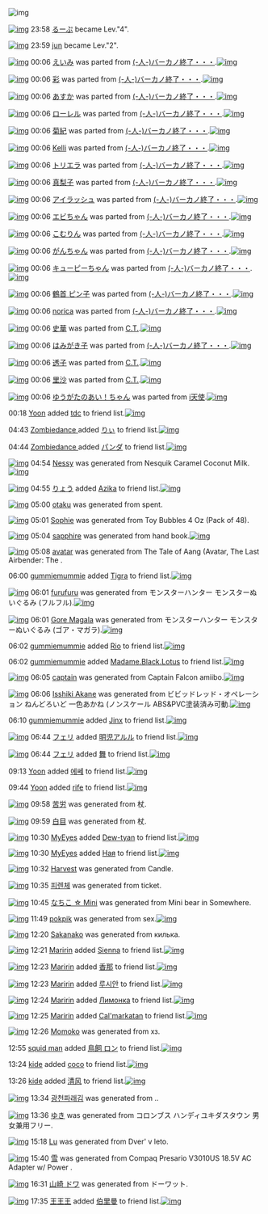 ![img](http://gdrive-cdn.herokuapp.com/537b65a5bc09f0000721dda7/512px-barcode.png)

[![img](http://www.deviantsart.com/1v26n5t.jpeg)](http://www.barcodekanojo.com/user/216150/%E3%82%8B%E3%83%BC%E3%81%B7) 23:58 [るーぷ](http://www.barcodekanojo.com/user/216150/%E3%82%8B%E3%83%BC%E3%81%B7) became Lev."4".

[![img](http://www.deviantsart.com/31qtr0u.jpeg)](http://www.barcodekanojo.com/user/236124/jun) 23:59 [jun](http://www.barcodekanojo.com/user/236124/jun) became Lev."2".

[![img](http://www.deviantsart.com/j8sn0v.png)](http://www.barcodekanojo.com/kanojo/2377797/%E3%81%88%E3%81%84%E3%81%BF) 00:06 [えいみ](http://www.barcodekanojo.com/kanojo/2377797/%E3%81%88%E3%81%84%E3%81%BF) was parted from [(-人-)バーカノ終了・・・](http://www.barcodekanojo.com/kanojo/2377797/%E3%81%88%E3%81%84%E3%81%BF).[![img](http://www.deviantsart.com/2670003.jpeg)](http://www.barcodekanojo.com/user/214696/%28-%E4%BA%BA-%29%E3%83%90%E3%83%BC%E3%82%AB%E3%83%8E%E7%B5%82%E4%BA%86%E3%83%BB%E3%83%BB%E3%83%BB) 

[![img](http://www.deviantsart.com/3h71c2.png)](http://www.barcodekanojo.com/kanojo/2825413/%E5%BD%A9) 00:06 [彩](http://www.barcodekanojo.com/kanojo/2825413/%E5%BD%A9) was parted from [(-人-)バーカノ終了・・・](http://www.barcodekanojo.com/kanojo/2825413/%E5%BD%A9).[![img](http://www.deviantsart.com/2670003.jpeg)](http://www.barcodekanojo.com/user/214696/%28-%E4%BA%BA-%29%E3%83%90%E3%83%BC%E3%82%AB%E3%83%8E%E7%B5%82%E4%BA%86%E3%83%BB%E3%83%BB%E3%83%BB) 

[![img](http://www.deviantsart.com/3lh5c0l.png)](http://www.barcodekanojo.com/kanojo/2851367/%E3%81%82%E3%81%99%E3%81%8B) 00:06 [あすか](http://www.barcodekanojo.com/kanojo/2851367/%E3%81%82%E3%81%99%E3%81%8B) was parted from [(-人-)バーカノ終了・・・](http://www.barcodekanojo.com/kanojo/2851367/%E3%81%82%E3%81%99%E3%81%8B).[![img](http://www.deviantsart.com/2670003.jpeg)](http://www.barcodekanojo.com/user/214696/%28-%E4%BA%BA-%29%E3%83%90%E3%83%BC%E3%82%AB%E3%83%8E%E7%B5%82%E4%BA%86%E3%83%BB%E3%83%BB%E3%83%BB) 

[![img](http://www.deviantsart.com/390o1re.png)](http://www.barcodekanojo.com/kanojo/2838068/%E3%83%AD%E3%83%BC%E3%83%AC%E3%83%AB) 00:06 [ローレル](http://www.barcodekanojo.com/kanojo/2838068/%E3%83%AD%E3%83%BC%E3%83%AC%E3%83%AB) was parted from [(-人-)バーカノ終了・・・](http://www.barcodekanojo.com/kanojo/2838068/%E3%83%AD%E3%83%BC%E3%83%AC%E3%83%AB).[![img](http://www.deviantsart.com/2670003.jpeg)](http://www.barcodekanojo.com/user/214696/%28-%E4%BA%BA-%29%E3%83%90%E3%83%BC%E3%82%AB%E3%83%8E%E7%B5%82%E4%BA%86%E3%83%BB%E3%83%BB%E3%83%BB) 

[![img](http://www.deviantsart.com/vnhnoo.png)](http://www.barcodekanojo.com/kanojo/2837288/%E8%8F%8A%E7%B4%80) 00:06 [菊紀](http://www.barcodekanojo.com/kanojo/2837288/%E8%8F%8A%E7%B4%80) was parted from [(-人-)バーカノ終了・・・](http://www.barcodekanojo.com/kanojo/2837288/%E8%8F%8A%E7%B4%80).[![img](http://www.deviantsart.com/2670003.jpeg)](http://www.barcodekanojo.com/user/214696/%28-%E4%BA%BA-%29%E3%83%90%E3%83%BC%E3%82%AB%E3%83%8E%E7%B5%82%E4%BA%86%E3%83%BB%E3%83%BB%E3%83%BB) 

[![img](http://www.deviantsart.com/1f2dhqi.png)](http://www.barcodekanojo.com/kanojo/2832089/Kelli) 00:06 [Kelli](http://www.barcodekanojo.com/kanojo/2832089/Kelli) was parted from [(-人-)バーカノ終了・・・](http://www.barcodekanojo.com/kanojo/2832089/Kelli).[![img](http://www.deviantsart.com/2670003.jpeg)](http://www.barcodekanojo.com/user/214696/%28-%E4%BA%BA-%29%E3%83%90%E3%83%BC%E3%82%AB%E3%83%8E%E7%B5%82%E4%BA%86%E3%83%BB%E3%83%BB%E3%83%BB) 

[![img](http://www.deviantsart.com/6od2jn.png)](http://www.barcodekanojo.com/kanojo/2837620/%E3%83%88%E3%83%AA%E3%82%A8%E3%83%A9) 00:06 [トリエラ](http://www.barcodekanojo.com/kanojo/2837620/%E3%83%88%E3%83%AA%E3%82%A8%E3%83%A9) was parted from [(-人-)バーカノ終了・・・](http://www.barcodekanojo.com/kanojo/2837620/%E3%83%88%E3%83%AA%E3%82%A8%E3%83%A9).[![img](http://www.deviantsart.com/2670003.jpeg)](http://www.barcodekanojo.com/user/214696/%28-%E4%BA%BA-%29%E3%83%90%E3%83%BC%E3%82%AB%E3%83%8E%E7%B5%82%E4%BA%86%E3%83%BB%E3%83%BB%E3%83%BB) 

[![img](http://www.deviantsart.com/1t4q6qs.png)](http://www.barcodekanojo.com/kanojo/2603776/%E7%9C%9F%E6%A2%A8%E5%AD%90) 00:06 [真梨子](http://www.barcodekanojo.com/kanojo/2603776/%E7%9C%9F%E6%A2%A8%E5%AD%90) was parted from [(-人-)バーカノ終了・・・](http://www.barcodekanojo.com/kanojo/2603776/%E7%9C%9F%E6%A2%A8%E5%AD%90).[![img](http://www.deviantsart.com/2670003.jpeg)](http://www.barcodekanojo.com/user/214696/%28-%E4%BA%BA-%29%E3%83%90%E3%83%BC%E3%82%AB%E3%83%8E%E7%B5%82%E4%BA%86%E3%83%BB%E3%83%BB%E3%83%BB) 

[![img](http://www.deviantsart.com/3js56vd.png)](http://www.barcodekanojo.com/kanojo/2603803/%E3%82%A2%E3%82%A4%E3%83%A9%E3%83%83%E3%82%B7%E3%83%A5) 00:06 [アイラッシュ](http://www.barcodekanojo.com/kanojo/2603803/%E3%82%A2%E3%82%A4%E3%83%A9%E3%83%83%E3%82%B7%E3%83%A5) was parted from [(-人-)バーカノ終了・・・](http://www.barcodekanojo.com/kanojo/2603803/%E3%82%A2%E3%82%A4%E3%83%A9%E3%83%83%E3%82%B7%E3%83%A5).[![img](http://www.deviantsart.com/2670003.jpeg)](http://www.barcodekanojo.com/user/214696/%28-%E4%BA%BA-%29%E3%83%90%E3%83%BC%E3%82%AB%E3%83%8E%E7%B5%82%E4%BA%86%E3%83%BB%E3%83%BB%E3%83%BB) 

[![img](http://www.deviantsart.com/s25v28.png)](http://www.barcodekanojo.com/kanojo/2600893/%E3%82%A8%E3%83%93%E3%81%A1%E3%82%83%E3%82%93) 00:06 [エビちゃん](http://www.barcodekanojo.com/kanojo/2600893/%E3%82%A8%E3%83%93%E3%81%A1%E3%82%83%E3%82%93) was parted from [(-人-)バーカノ終了・・・](http://www.barcodekanojo.com/kanojo/2600893/%E3%82%A8%E3%83%93%E3%81%A1%E3%82%83%E3%82%93).[![img](http://www.deviantsart.com/2670003.jpeg)](http://www.barcodekanojo.com/user/214696/%28-%E4%BA%BA-%29%E3%83%90%E3%83%BC%E3%82%AB%E3%83%8E%E7%B5%82%E4%BA%86%E3%83%BB%E3%83%BB%E3%83%BB) 

[![img](http://www.deviantsart.com/6kcajf.png)](http://www.barcodekanojo.com/kanojo/2855238/%E3%81%93%E3%82%80%E3%82%8A%E3%82%93) 00:06 [こむりん](http://www.barcodekanojo.com/kanojo/2855238/%E3%81%93%E3%82%80%E3%82%8A%E3%82%93) was parted from [(-人-)バーカノ終了・・・](http://www.barcodekanojo.com/kanojo/2855238/%E3%81%93%E3%82%80%E3%82%8A%E3%82%93).[![img](http://www.deviantsart.com/2670003.jpeg)](http://www.barcodekanojo.com/user/214696/%28-%E4%BA%BA-%29%E3%83%90%E3%83%BC%E3%82%AB%E3%83%8E%E7%B5%82%E4%BA%86%E3%83%BB%E3%83%BB%E3%83%BB) 

[![img](http://www.deviantsart.com/2dpub5d.png)](http://www.barcodekanojo.com/kanojo/2837614/%E3%81%8C%E3%82%93%E3%81%A1%E3%82%83%E3%82%93) 00:06 [がんちゃん](http://www.barcodekanojo.com/kanojo/2837614/%E3%81%8C%E3%82%93%E3%81%A1%E3%82%83%E3%82%93) was parted from [(-人-)バーカノ終了・・・](http://www.barcodekanojo.com/kanojo/2837614/%E3%81%8C%E3%82%93%E3%81%A1%E3%82%83%E3%82%93).[![img](http://www.deviantsart.com/2670003.jpeg)](http://www.barcodekanojo.com/user/214696/%28-%E4%BA%BA-%29%E3%83%90%E3%83%BC%E3%82%AB%E3%83%8E%E7%B5%82%E4%BA%86%E3%83%BB%E3%83%BB%E3%83%BB) 

[![img](http://www.deviantsart.com/3qu0dot.png)](http://www.barcodekanojo.com/kanojo/2802900/%E3%82%AD%E3%83%A5%E3%83%BC%E3%83%94%E3%83%BC%E3%81%A1%E3%82%83%E3%82%93) 00:06 [キューピーちゃん](http://www.barcodekanojo.com/kanojo/2802900/%E3%82%AD%E3%83%A5%E3%83%BC%E3%83%94%E3%83%BC%E3%81%A1%E3%82%83%E3%82%93) was parted from [(-人-)バーカノ終了・・・](http://www.barcodekanojo.com/kanojo/2802900/%E3%82%AD%E3%83%A5%E3%83%BC%E3%83%94%E3%83%BC%E3%81%A1%E3%82%83%E3%82%93).[![img](http://www.deviantsart.com/2670003.jpeg)](http://www.barcodekanojo.com/user/214696/%28-%E4%BA%BA-%29%E3%83%90%E3%83%BC%E3%82%AB%E3%83%8E%E7%B5%82%E4%BA%86%E3%83%BB%E3%83%BB%E3%83%BB) 

[![img](http://www.deviantsart.com/i487c4.png)](http://www.barcodekanojo.com/kanojo/621243/%E9%B6%B4%E9%A6%96%20%E3%83%94%E3%83%B3%E5%AD%90) 00:06 [鶴首 ピン子](http://www.barcodekanojo.com/kanojo/621243/%E9%B6%B4%E9%A6%96%20%E3%83%94%E3%83%B3%E5%AD%90) was parted from [(-人-)バーカノ終了・・・](http://www.barcodekanojo.com/kanojo/621243/%E9%B6%B4%E9%A6%96%20%E3%83%94%E3%83%B3%E5%AD%90).[![img](http://www.deviantsart.com/2670003.jpeg)](http://www.barcodekanojo.com/user/214696/%28-%E4%BA%BA-%29%E3%83%90%E3%83%BC%E3%82%AB%E3%83%8E%E7%B5%82%E4%BA%86%E3%83%BB%E3%83%BB%E3%83%BB) 

[![img](http://www.deviantsart.com/168ssst.png)](http://www.barcodekanojo.com/kanojo/2394228/norica) 00:06 [norica](http://www.barcodekanojo.com/kanojo/2394228/norica) was parted from [(-人-)バーカノ終了・・・](http://www.barcodekanojo.com/kanojo/2394228/norica).[![img](http://www.deviantsart.com/2670003.jpeg)](http://www.barcodekanojo.com/user/214696/%28-%E4%BA%BA-%29%E3%83%90%E3%83%BC%E3%82%AB%E3%83%8E%E7%B5%82%E4%BA%86%E3%83%BB%E3%83%BB%E3%83%BB) 

[![img](http://www.deviantsart.com/5171ka.png)](http://www.barcodekanojo.com/kanojo/2293896/%E5%8F%B2%E8%8F%AF) 00:06 [史華](http://www.barcodekanojo.com/kanojo/2293896/%E5%8F%B2%E8%8F%AF) was parted from [C.T.](http://www.barcodekanojo.com/kanojo/2293896/%E5%8F%B2%E8%8F%AF).[![img](http://www.deviantsart.com/fhrc6a.jpeg)](http://www.barcodekanojo.com/user/272165/C.T.) 

[![img](http://www.deviantsart.com/101ba12.png)](http://www.barcodekanojo.com/kanojo/71595/%E3%81%AF%E3%81%BF%E3%81%8C%E3%81%8D%E5%AD%90) 00:06 [はみがき子](http://www.barcodekanojo.com/kanojo/71595/%E3%81%AF%E3%81%BF%E3%81%8C%E3%81%8D%E5%AD%90) was parted from [(-人-)バーカノ終了・・・](http://www.barcodekanojo.com/kanojo/71595/%E3%81%AF%E3%81%BF%E3%81%8C%E3%81%8D%E5%AD%90).[![img](http://www.deviantsart.com/2670003.jpeg)](http://www.barcodekanojo.com/user/214696/%28-%E4%BA%BA-%29%E3%83%90%E3%83%BC%E3%82%AB%E3%83%8E%E7%B5%82%E4%BA%86%E3%83%BB%E3%83%BB%E3%83%BB) 

[![img](http://www.deviantsart.com/6195ia.png)](http://www.barcodekanojo.com/kanojo/3074285/%E9%80%8F%E5%AD%90) 00:06 [透子](http://www.barcodekanojo.com/kanojo/3074285/%E9%80%8F%E5%AD%90) was parted from [C.T.](http://www.barcodekanojo.com/kanojo/3074285/%E9%80%8F%E5%AD%90).[![img](http://www.deviantsart.com/fhrc6a.jpeg)](http://www.barcodekanojo.com/user/272165/C.T.) 

[![img](http://www.deviantsart.com/1dskmlj.png)](http://www.barcodekanojo.com/kanojo/2633387/%E9%87%8C%E6%B2%99) 00:06 [里沙](http://www.barcodekanojo.com/kanojo/2633387/%E9%87%8C%E6%B2%99) was parted from [C.T.](http://www.barcodekanojo.com/kanojo/2633387/%E9%87%8C%E6%B2%99).[![img](http://www.deviantsart.com/fhrc6a.jpeg)](http://www.barcodekanojo.com/user/272165/C.T.) 

[![img](http://www.deviantsart.com/1pnpcg1.png)](http://www.barcodekanojo.com/kanojo/1226625/%E3%82%86%E3%81%86%E3%81%8C%E3%81%9F%E3%81%AE%E3%81%82%E3%81%84%EF%BC%81%E3%81%A1%E3%82%83%E3%82%93) 00:06 [ゆうがたのあい！ちゃん](http://www.barcodekanojo.com/kanojo/1226625/%E3%82%86%E3%81%86%E3%81%8C%E3%81%9F%E3%81%AE%E3%81%82%E3%81%84%EF%BC%81%E3%81%A1%E3%82%83%E3%82%93) was parted from [i天使](http://www.barcodekanojo.com/kanojo/1226625/%E3%82%86%E3%81%86%E3%81%8C%E3%81%9F%E3%81%AE%E3%81%82%E3%81%84%EF%BC%81%E3%81%A1%E3%82%83%E3%82%93).[![img](http://www.deviantsart.com/2dsmm7l.jpeg)](http://www.barcodekanojo.com/user/207887/i%E5%A4%A9%E4%BD%BF) 

00:18 [Yoon](http://www.barcodekanojo.com/user/499970/Yoon) added [tdc](http://www.barcodekanojo.com/kanojo/2940145/tdc) to friend list.[![img](http://www.deviantsart.com/20ecbr8.png)](http://www.barcodekanojo.com/kanojo/2940145/tdc) 

04:43 [Zombiedance ](http://www.barcodekanojo.com/user/402703/Zombiedance%20) added [りぃ](http://www.barcodekanojo.com/kanojo/218182/%E3%82%8A%E3%81%83) to friend list.[![img](http://www.deviantsart.com/1l997bi.png)](http://www.barcodekanojo.com/kanojo/218182/%E3%82%8A%E3%81%83) 

04:44 [Zombiedance ](http://www.barcodekanojo.com/user/402703/Zombiedance%20) added [パンダ](http://www.barcodekanojo.com/kanojo/259596/%E3%83%91%E3%83%B3%E3%83%80) to friend list.[![img](http://www.deviantsart.com/2t195b6.png)](http://www.barcodekanojo.com/kanojo/259596/%E3%83%91%E3%83%B3%E3%83%80) 

[![img](http://www.deviantsart.com/11u8692.png)](http://www.barcodekanojo.com/kanojo/3192274/Nessy) 04:54 [Nessy](http://www.barcodekanojo.com/kanojo/3192274/Nessy) was generated from Nesquik Caramel Coconut Milk.[![img](http://www.deviantsart.com/2v19147.jpeg)](http://www.barcodekanojo.com/product_images/barcode/6017521/1422734039/Nesquik%20Caramel%20Coconut%20Milk.jpg) 

[![img](http://www.deviantsart.com/3uepgng.jpeg)](http://www.barcodekanojo.com/user/440386/%E3%82%8A%E3%82%87%E3%81%86) 04:55 [りょう](http://www.barcodekanojo.com/user/440386/%E3%82%8A%E3%82%87%E3%81%86) added [Azika](http://www.barcodekanojo.com/kanojo/2137724/Azika) to friend list.[![img](http://www.deviantsart.com/3m700gf.png)](http://www.barcodekanojo.com/kanojo/2137724/Azika) 

[![img](http://www.deviantsart.com/3gcl2hq.png)](http://www.barcodekanojo.com/kanojo/3192275/otaku) 05:00 [otaku](http://www.barcodekanojo.com/kanojo/3192275/otaku) was generated from spent.

[![img](http://www.deviantsart.com/9mut4a.png)](http://www.barcodekanojo.com/kanojo/3192276/Sophie) 05:01 [Sophie](http://www.barcodekanojo.com/kanojo/3192276/Sophie) was generated from Toy Bubbles 4 Oz (Pack of 48).

[![img](http://www.deviantsart.com/3b76tgm.png)](http://www.barcodekanojo.com/kanojo/3192277/sapphire) 05:04 [sapphire](http://www.barcodekanojo.com/kanojo/3192277/sapphire) was generated from hand book.[![img](http://www.deviantsart.com/18un0v6.jpeg)](http://www.barcodekanojo.com/product_images/barcode/6017525/1422734616/50x50xhand,P20book.jpg,qw=88,ah=88.pagespeed.ic.g8TGTA0hD3.jpg) 

[![img](http://www.deviantsart.com/20agkth.png)](http://www.barcodekanojo.com/kanojo/3192278/avatar) 05:08 [avatar](http://www.barcodekanojo.com/kanojo/3192278/avatar) was generated from The Tale of Aang (Avatar, The Last Airbender: The .

06:00 [gummiemummie](http://www.barcodekanojo.com/user/446474/gummiemummie) added [Tigra](http://www.barcodekanojo.com/kanojo/2779915/Tigra) to friend list.[![img](http://www.deviantsart.com/3vdd3dq.png)](http://www.barcodekanojo.com/kanojo/2779915/Tigra) 

[![img](http://www.deviantsart.com/ccvf3l.png)](http://www.barcodekanojo.com/kanojo/3192279/furufuru) 06:01 [furufuru](http://www.barcodekanojo.com/kanojo/3192279/furufuru) was generated from モンスターハンター モンスターぬいぐるみ (フルフル).[![img](http://www.deviantsart.com/1d8jmvs.jpeg)](http://www.barcodekanojo.com/product_images/barcode/6017528/1422738009/50x50x,PE3,P83,PA2,PE3,P83,PB3,PE3,P82,PB9,PE3,P82,PBF,PE3,P83,PBC,PE3,P83,P8F,PE3,P83,PB3,PE3,P82,PBF,PE3,P83,PBC,P20,PE3,P83,PA2,PE3,P83,PB3,PE3,P82,PB9,PE3,P82,PBF,PE3,P83,PBC,PE3,P81,PAC,PE3,P81,P84,PE3,P81,P90,PE3,P82,P8B,PE3,P81,PBF,P20,P28,PE3,P83,P95,PE3,P83,PAB,PE3,P83,P95,PE3,P83,PAB,P29.jpg,qw=88,ah=88.pagespeed.ic.Vg5vsn232c.jpg) 

[![img](http://www.deviantsart.com/l8fkqt.png)](http://www.barcodekanojo.com/kanojo/3192280/Gore%20Magala) 06:01 [Gore Magala](http://www.barcodekanojo.com/kanojo/3192280/Gore%20Magala) was generated from モンスターハンター モンスターぬいぐるみ (ゴア・マガラ).[![img](http://www.deviantsart.com/jm5dgn.jpeg)](http://www.barcodekanojo.com/product_images/barcode/6017529/1422738057/50x50x,PE3,P83,PA2,PE3,P83,PB3,PE3,P82,PB9,PE3,P82,PBF,PE3,P83,PBC,PE3,P83,P8F,PE3,P83,PB3,PE3,P82,PBF,PE3,P83,PBC,P20,PE3,P83,PA2,PE3,P83,PB3,PE3,P82,PB9,PE3,P82,PBF,PE3,P83,PBC,PE3,P81,PAC,PE3,P81,P84,PE3,P81,P90,PE3,P82,P8B,PE3,P81,PBF,P20,P28,PE3,P82,PB4,PE3,P82,PA2,PE3,P83,PBB,PE3,P83,P9E,PE3,P82,PAC,PE3,P83,PA9,P29.jpg,qw=88,ah=88.pagespeed.ic.pu83fP3E7b.jpg) 

06:02 [gummiemummie](http://www.barcodekanojo.com/user/446474/gummiemummie) added [Rio](http://www.barcodekanojo.com/kanojo/2727841/Rio) to friend list.[![img](http://www.deviantsart.com/2mcdl3m.png)](http://www.barcodekanojo.com/kanojo/2727841/Rio) 

06:02 [gummiemummie](http://www.barcodekanojo.com/user/446474/gummiemummie) added [Madame.Black.Lotus](http://www.barcodekanojo.com/kanojo/2760544/Madame.Black.Lotus) to friend list.[![img](http://www.deviantsart.com/thkkho.png)](http://www.barcodekanojo.com/kanojo/2760544/Madame.Black.Lotus) 

[![img](http://www.deviantsart.com/2le9fha.png)](http://www.barcodekanojo.com/kanojo/3192281/captain) 06:05 [captain](http://www.barcodekanojo.com/kanojo/3192281/captain) was generated from Captain Falcon amiibo.[![img](http://www.deviantsart.com/1clkj89.jpeg)](http://www.barcodekanojo.com/product_images/barcode/6017532/1422738278/50x50xCaptain,P20Falcon,P20amiibo.jpg,qw=88,ah=88.pagespeed.ic.RxM5tEAsrA.jpg) 

[![img](http://www.deviantsart.com/1p12elc.png)](http://www.barcodekanojo.com/kanojo/3192282/Isshiki%20Akane) 06:06 [Isshiki Akane](http://www.barcodekanojo.com/kanojo/3192282/Isshiki%20Akane) was generated from ビビッドレッド・オペレーション ねんどろいど 一色あかね (ノンスケール ABS&amp;PVC塗装済み可動.[![img](http://www.deviantsart.com/3v3sics.jpeg)](http://www.barcodekanojo.com/product_images/barcode/6017533/1422738330/50x50x,PE3,P83,P93,PE3,P83,P93,PE3,P83,P83,PE3,P83,P89,PE3,P83,PAC,PE3,P83,P83,PE3,P83,P89,PE3,P83,PBB,PE3,P82,PAA,PE3,P83,P9A,PE3,P83,PAC,PE3,P83,PBC,PE3,P82,PB7,PE3,P83,PA7,PE3,P83,PB3,P20,PE3,P81,PAD,PE3,P82,P93,PE3,P81,PA9,PE3,P82,P8D,PE3,P81,P84,PE3,P81,PA9,P20,PE4,PB8,P80,PE8,P89,PB2,PE3,P81,P82,PE3,P81,P8B,PE3,P81,PAD,P20,P28,PE3,P83,P8E,PE3,P83,PB3,PE3,P82,PB9,PE3,P82,PB1,PE3,P83,PBC,PE3,P83,PAB,P20ABS,P26PVC,PE5,PA1,P97,PE8,PA3,P85,PE6,PB8,P88,PE3,P81,PBF,PE5,P8F,PAF,PE5,P8B,P95.jpg,qw=88,ah=88.pagespeed.ic.KTfoVtCCJE.jpg) 

06:10 [gummiemummie](http://www.barcodekanojo.com/user/446474/gummiemummie) added [Jinx](http://www.barcodekanojo.com/kanojo/2841943/Jinx) to friend list.[![img](http://www.deviantsart.com/1ps6o1p.png)](http://www.barcodekanojo.com/kanojo/2841943/Jinx) 

[![img](http://www.deviantsart.com/2ekpk5a.jpeg)](http://www.barcodekanojo.com/user/12204/%E3%83%95%E3%82%A7%E3%83%AA) 06:44 [フェリ](http://www.barcodekanojo.com/user/12204/%E3%83%95%E3%82%A7%E3%83%AA) added [明児アルル](http://www.barcodekanojo.com/kanojo/3110497/%E6%98%8E%E5%85%90%E3%82%A2%E3%83%AB%E3%83%AB) to friend list.[![img](http://www.deviantsart.com/1d7ks1l.png)](http://www.barcodekanojo.com/kanojo/3110497/%E6%98%8E%E5%85%90%E3%82%A2%E3%83%AB%E3%83%AB) 

[![img](http://www.deviantsart.com/2ekpk5a.jpeg)](http://www.barcodekanojo.com/user/12204/%E3%83%95%E3%82%A7%E3%83%AA) 06:44 [フェリ](http://www.barcodekanojo.com/user/12204/%E3%83%95%E3%82%A7%E3%83%AA) added [舞](http://www.barcodekanojo.com/kanojo/2334491/%E8%88%9E) to friend list.[![img](http://www.deviantsart.com/2gq3a49.png)](http://www.barcodekanojo.com/kanojo/2334491/%E8%88%9E) 

09:13 [Yoon](http://www.barcodekanojo.com/user/499970/Yoon) added [에쎄](http://www.barcodekanojo.com/kanojo/2493030/%EC%97%90%EC%8E%84) to friend list.[![img](http://www.deviantsart.com/3qjr0bd.png)](http://www.barcodekanojo.com/kanojo/2493030/%EC%97%90%EC%8E%84) 

09:44 [Yoon](http://www.barcodekanojo.com/user/499970/Yoon) added [rife](http://www.barcodekanojo.com/kanojo/2659774/rife) to friend list.[![img](http://www.deviantsart.com/c4i80e.png)](http://www.barcodekanojo.com/kanojo/2659774/rife) 

[![img](http://www.deviantsart.com/2s9i8nj.png)](http://www.barcodekanojo.com/kanojo/3192283/%E8%8B%A6%E5%8A%B4) 09:58 [苦労](http://www.barcodekanojo.com/kanojo/3192283/%E8%8B%A6%E5%8A%B4) was generated from 杖.

[![img](http://www.deviantsart.com/d8dlea.png)](http://www.barcodekanojo.com/kanojo/3192284/%E7%99%BD%E7%9B%AE) 09:59 [白目](http://www.barcodekanojo.com/kanojo/3192284/%E7%99%BD%E7%9B%AE) was generated from 杖.

[![img](http://www.deviantsart.com/16qmqpj.jpeg)](http://www.barcodekanojo.com/user/445543/MyEyes) 10:30 [MyEyes](http://www.barcodekanojo.com/user/445543/MyEyes) added [Dew-tyan](http://www.barcodekanojo.com/kanojo/2475544/Dew-tyan) to friend list.[![img](http://www.deviantsart.com/2kcd5tm.png)](http://www.barcodekanojo.com/kanojo/2475544/Dew-tyan) 

[![img](http://www.deviantsart.com/16qmqpj.jpeg)](http://www.barcodekanojo.com/user/445543/MyEyes) 10:30 [MyEyes](http://www.barcodekanojo.com/user/445543/MyEyes) added [Ная](http://www.barcodekanojo.com/kanojo/1841566/%D0%9D%D0%B0%D1%8F) to friend list.[![img](http://www.deviantsart.com/3bcoreg.png)](http://www.barcodekanojo.com/kanojo/1841566/%D0%9D%D0%B0%D1%8F) 

[![img](http://www.deviantsart.com/2rhip5d.png)](http://www.barcodekanojo.com/kanojo/3192285/Harvest) 10:32 [Harvest](http://www.barcodekanojo.com/kanojo/3192285/Harvest) was generated from Candle.

[![img](http://www.deviantsart.com/3k2r256.png)](http://www.barcodekanojo.com/kanojo/3192286/%ED%94%BC%EB%A0%8C%EC%B2%B4) 10:35 [피렌체](http://www.barcodekanojo.com/kanojo/3192286/%ED%94%BC%EB%A0%8C%EC%B2%B4) was generated from ticket.

[![img](http://www.deviantsart.com/2k76l1k.png)](http://www.barcodekanojo.com/kanojo/3192287/%E3%81%AA%E3%81%A1%E3%81%93%20%E2%98%86%20Mini) 10:45 [なちこ ☆ Mini](http://www.barcodekanojo.com/kanojo/3192287/%E3%81%AA%E3%81%A1%E3%81%93%20%E2%98%86%20Mini) was generated from Mini bear in Somewhere.

[![img](http://www.deviantsart.com/31ibo9j.png)](http://www.barcodekanojo.com/kanojo/3192288/pokpik) 11:49 [pokpik](http://www.barcodekanojo.com/kanojo/3192288/pokpik) was generated from sex.[![img](http://www.deviantsart.com/38pa1e1.jpeg)](http://www.barcodekanojo.com/product_images/barcode/6017546/1422758891/50x50xsex.jpg,qw=88,ah=88.pagespeed.ic.99LbRUgKdy.jpg) 

[![img](http://www.deviantsart.com/371seq6.png)](http://www.barcodekanojo.com/kanojo/3192289/Sakanako) 12:20 [Sakanako](http://www.barcodekanojo.com/kanojo/3192289/Sakanako) was generated from килька.

[![img](http://www.deviantsart.com/gpbef.jpeg)](http://www.barcodekanojo.com/user/447314/Maririn) 12:21 [Maririn](http://www.barcodekanojo.com/user/447314/Maririn) added [Sienna](http://www.barcodekanojo.com/kanojo/2600803/Sienna) to friend list.[![img](http://www.deviantsart.com/37n01if.png)](http://www.barcodekanojo.com/kanojo/2600803/Sienna) 

[![img](http://www.deviantsart.com/gpbef.jpeg)](http://www.barcodekanojo.com/user/447314/Maririn) 12:23 [Maririn](http://www.barcodekanojo.com/user/447314/Maririn) added [香那](http://www.barcodekanojo.com/kanojo/351007/%E9%A6%99%E9%82%A3) to friend list.[![img](http://www.deviantsart.com/nf9k8u.png)](http://www.barcodekanojo.com/kanojo/351007/%E9%A6%99%E9%82%A3) 

[![img](http://www.deviantsart.com/gpbef.jpeg)](http://www.barcodekanojo.com/user/447314/Maririn) 12:23 [Maririn](http://www.barcodekanojo.com/user/447314/Maririn) added [루시안](http://www.barcodekanojo.com/kanojo/1454738/%EB%A3%A8%EC%8B%9C%EC%95%88) to friend list.[![img](http://www.deviantsart.com/2kbdel3.png)](http://www.barcodekanojo.com/kanojo/1454738/%EB%A3%A8%EC%8B%9C%EC%95%88) 

[![img](http://www.deviantsart.com/gpbef.jpeg)](http://www.barcodekanojo.com/user/447314/Maririn) 12:24 [Maririn](http://www.barcodekanojo.com/user/447314/Maririn) added [Лимонка](http://www.barcodekanojo.com/kanojo/2534682/%D0%9B%D0%B8%D0%BC%D0%BE%D0%BD%D0%BA%D0%B0) to friend list.[![img](http://www.deviantsart.com/1u64ftn.png)](http://www.barcodekanojo.com/kanojo/2534682/%D0%9B%D0%B8%D0%BC%D0%BE%D0%BD%D0%BA%D0%B0) 

[![img](http://www.deviantsart.com/gpbef.jpeg)](http://www.barcodekanojo.com/user/447314/Maririn) 12:25 [Maririn](http://www.barcodekanojo.com/user/447314/Maririn) added [Cal'markatan](http://www.barcodekanojo.com/kanojo/2503183/Cal%27markatan) to friend list.[![img](http://www.deviantsart.com/g45d6b.png)](http://www.barcodekanojo.com/kanojo/2503183/Cal%27markatan) 

[![img](http://www.deviantsart.com/2nfqbfl.png)](http://www.barcodekanojo.com/kanojo/3192290/Momoko) 12:26 [Momoko](http://www.barcodekanojo.com/kanojo/3192290/Momoko) was generated from хз.

12:55 [squid man](http://www.barcodekanojo.com/user/499975/squid%20man) added [鳥飼 ロン](http://www.barcodekanojo.com/kanojo/11828/%E9%B3%A5%E9%A3%BC%20%E3%83%AD%E3%83%B3) to friend list.[![img](http://www.deviantsart.com/2pq6pt.png)](http://www.barcodekanojo.com/kanojo/11828/%E9%B3%A5%E9%A3%BC%20%E3%83%AD%E3%83%B3) 

13:24 [kide](http://www.barcodekanojo.com/user/499977/kide) added [coco](http://www.barcodekanojo.com/kanojo/3024118/coco) to friend list.[![img](http://www.deviantsart.com/1mbpffq.png)](http://www.barcodekanojo.com/kanojo/3024118/coco) 

13:26 [kide](http://www.barcodekanojo.com/user/499977/kide) added [清风](http://www.barcodekanojo.com/kanojo/2525331/%E6%B8%85%E9%A3%8E) to friend list.[![img](http://www.deviantsart.com/42lcgj.png)](http://www.barcodekanojo.com/kanojo/2525331/%E6%B8%85%E9%A3%8E) 

[![img](http://www.deviantsart.com/79nkg0.png)](http://www.barcodekanojo.com/kanojo/3192291/%EA%B4%91%EC%B2%9C%ED%8C%8C%EB%9E%98%EA%B9%80) 13:34 [광천파래김](http://www.barcodekanojo.com/kanojo/3192291/%EA%B4%91%EC%B2%9C%ED%8C%8C%EB%9E%98%EA%B9%80) was generated from ..

[![img](http://www.deviantsart.com/prnbq9.png)](http://www.barcodekanojo.com/kanojo/3192292/%E3%82%86%E3%81%8D) 13:36 [ゆき](http://www.barcodekanojo.com/kanojo/3192292/%E3%82%86%E3%81%8D) was generated from コロンブス ハンディユキダスタウン 男女兼用フリー.

[![img](http://www.deviantsart.com/3l8uado.png)](http://www.barcodekanojo.com/kanojo/3192293/Lu) 15:18 [Lu](http://www.barcodekanojo.com/kanojo/3192293/Lu) was generated from Dver' v leto.

[![img](http://www.deviantsart.com/30evh6q.png)](http://www.barcodekanojo.com/kanojo/3192294/%E9%9B%AA) 15:40 [雪](http://www.barcodekanojo.com/kanojo/3192294/%E9%9B%AA) was generated from Compaq Presario V3010US 18.5V AC Adapter w/ Power .

[![img](http://www.deviantsart.com/3nd6p5c.png)](http://www.barcodekanojo.com/kanojo/3192295/%E5%B1%B1%E5%B4%8E%20%E3%83%89%E3%83%AF) 16:31 [山崎 ドワ](http://www.barcodekanojo.com/kanojo/3192295/%E5%B1%B1%E5%B4%8E%20%E3%83%89%E3%83%AF) was generated from ドーワット.

[![img](http://www.deviantsart.com/3d17pa9.jpeg)](http://www.barcodekanojo.com/user/499979/%E7%8E%8B%E7%8E%8B%E7%8E%8B) 17:35 [王王王](http://www.barcodekanojo.com/user/499979/%E7%8E%8B%E7%8E%8B%E7%8E%8B) added [伯里曼](http://www.barcodekanojo.com/kanojo/2616340/%E4%BC%AF%E9%87%8C%E6%9B%BC) to friend list.[![img](http://www.deviantsart.com/23sgaio.png)](http://www.barcodekanojo.com/kanojo/2616340/%E4%BC%AF%E9%87%8C%E6%9B%BC) 

